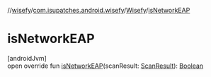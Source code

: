 //[wisefy](../../../index.md)/[com.isupatches.android.wisefy](../index.md)/[Wisefy](index.md)/[isNetworkEAP](is-network-e-a-p.md)

# isNetworkEAP

[androidJvm]\
open override fun [isNetworkEAP](is-network-e-a-p.md)(scanResult: [ScanResult](https://developer.android.com/reference/kotlin/android/net/wifi/ScanResult.html)): [Boolean](https://kotlinlang.org/api/latest/jvm/stdlib/kotlin/-boolean/index.html)
